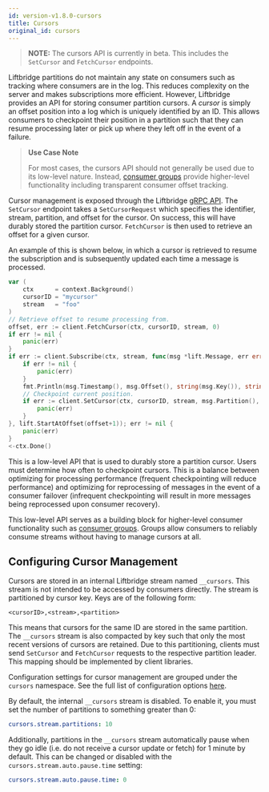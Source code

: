 ```yaml
---
id: version-v1.8.0-cursors
title: Cursors
original_id: cursors
---
```


> **NOTE:** The cursors API is currently in beta. This includes the `SetCursor`
> and `FetchCursor` endpoints.

Liftbridge partitions do not maintain any state on consumers such as tracking
where consumers are in the log. This reduces complexity on the server and makes
subscriptions more efficient. However, Liftbridge provides an API for storing
consumer partition cursors. A _cursor_ is simply an offset position into a log
which is uniquely identified by an ID. This allows consumers to checkpoint
their position in a partition such that they can resume processing later or
pick up where they left off in the event of a failure.

> **Use Case Note**
>
> For most cases, the cursors API should not generally be used due to its
> low-level nature. Instead, [consumer groups](./consumer_groups.md) provide
> higher-level functionality including transparent consumer offset tracking.

Cursor management is exposed through the Liftbridge [gRPC
API](https://github.com/liftbridge-io/liftbridge-api/blob/master/api.proto).
The `SetCursor` endpoint takes a `SetCursorRequest` which specifies the
identifier, stream, partition, and offset for the cursor. On success, this will
have durably stored the partition cursor. `FetchCursor` is then used to
retrieve an offset for a given cursor.

An example of this is shown below, in which a cursor is retrieved to resume the
subscription and is subsequently updated each time a message is processed.

```go
var (
	ctx      = context.Background()
	cursorID = "mycursor"
    stream   = "foo"
)
// Retrieve offset to resume processing from.
offset, err := client.FetchCursor(ctx, cursorID, stream, 0)
if err != nil {
	panic(err)
}
if err := client.Subscribe(ctx, stream, func(msg *lift.Message, err error) {
	if err != nil {
		panic(err)
	}
	fmt.Println(msg.Timestamp(), msg.Offset(), string(msg.Key()), string(msg.Value()))
    // Checkpoint current position.
	if err := client.SetCursor(ctx, cursorID, stream, msg.Partition(), msg.Offset()); err != nil {
		panic(err)
	}
}, lift.StartAtOffset(offset+1)); err != nil {
	panic(err)
}
<-ctx.Done()
```

This is a low-level API that is used to durably store a partition cursor. Users
must determine how often to checkpoint cursors. This is a balance between
optimizing for processing performance (frequent checkpointing will reduce
performance) and optimizing for reprocessing of messages in the event of a
consumer failover (infrequent checkpointing will result in more messages being
reprocessed upon consumer recovery).

This low-level API serves as a building block for higher-level consumer
functionality such as [consumer groups](./consumer_groups.md). Groups allow
consumers to reliably consume streams without having to manage cursors at all.

## Configuring Cursor Management

Cursors are stored in an internal Liftbridge stream named `__cursors`. This
stream is not intended to be accessed by consumers directly. The stream is
partitioned by cursor key. Keys are of the following form:

```plaintext
<cursorID>,<stream>,<partition>
```

This means that cursors for the same ID are stored in the same partition. The
`__cursors` stream is also compacted by key such that only the most recent
versions of cursors are retained. Due to this partitioning, clients must send
`SetCursor` and `FetchCursor` requests to the respective partition leader. This
mapping should be implemented by client libraries.

Configuration settings for cursor management are grouped under the `cursors`
namespace. See the full list of configuration options
[here](./configuration.md#cursors-configuration-settings).

By default, the internal `__cursors` stream is disabled. To enable it, you must
set the number of partitions to something greater than 0:

```yaml
cursors.stream.partitions: 10
```

Additionally, partitions in the `__cursors` stream automatically pause when
they go idle (i.e. do not receive a cursor update or fetch) for 1 minute by
default. This can be changed or disabled with the
`cursors.stream.auto.pause.time` setting:

```yaml
cursors.stream.auto.pause.time: 0
```
